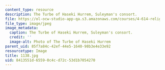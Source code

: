 ```yaml
---
content_type: resource
description: The Turbe of Haseki Hurrem, Suleyman's consort.
file: https://ol-ocw-studio-app-qa.s3.amazonaws.com/courses/4-614-religious-architecture-and-islamic-cultures-fall-2002/8413551d65590c4cd72c53d1b7054270_1138.jpg
file_type: image/jpeg
image_metadata:
  caption: The Turbe of Haseki Hurrem, Suleyman's consort.
  credit: ''
  image-alt: Photo of The Turbe of Haseki Hurrem
parent_uid: 85f7a84c-42ef-44e5-1640-98b3e4e33e92
resourcetype: Image
title: 1138.jpg
uid: 8413551d-6559-0c4c-d72c-53d1b7054270
---
```

